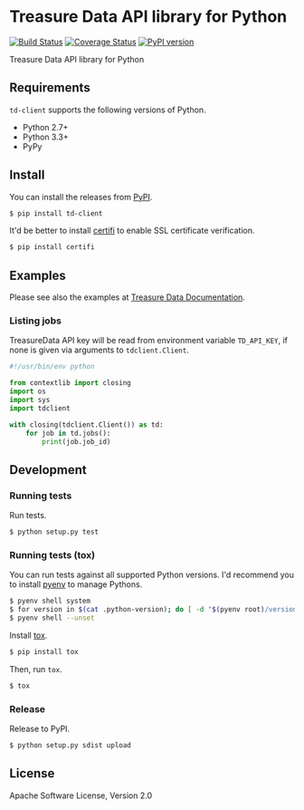 # Treasure Data API library for Python

[![Build Status](https://travis-ci.org/yyuu/td-client-python.svg)](https://travis-ci.org/yyuu/td-client-python)
[![Coverage Status](https://coveralls.io/repos/yyuu/td-client-python/badge.svg)](https://coveralls.io/r/yyuu/td-client-python)
[![PyPI version](https://badge.fury.io/py/td-client.svg)](http://badge.fury.io/py/td-client)

Treasure Data API library for Python

## Requirements

`td-client` supports the following versions of Python.

* Python 2.7+
* Python 3.3+
* PyPy

## Install

You can install the releases from [PyPI](https://pypi.python.org/).

```sh
$ pip install td-client
```

It'd be better to install [certifi](https://pypi.python.org/pypi/certifi) to enable SSL certificate verification.

```sh
$ pip install certifi
```

## Examples

Please see also the examples at [Treasure Data Documentation](http://docs.treasuredata.com/articles/rest-api-python-client).

### Listing jobs

TreasureData API key will be read from environment variable `TD_API_KEY`, if none is given via arguments to `tdclient.Client`.

```python
#!/usr/bin/env python

from contextlib import closing
import os
import sys
import tdclient

with closing(tdclient.Client()) as td:
    for job in td.jobs():
        print(job.job_id)
```

## Development

### Running tests

Run tests.

```sh
$ python setup.py test
```

### Running tests (tox)

You can run tests against all supported Python versions. I'd recommend you to install [pyenv](https://github.com/yyuu/pyenv) to manage Pythons.

```sh
$ pyenv shell system
$ for version in $(cat .python-version); do [ -d "$(pyenv root)/versions/${version}" ] || pyenv install "${version}"; done
$ pyenv shell --unset
```

Install [tox](https://pypi.python.org/pypi/tox).

```sh
$ pip install tox
```

Then, run `tox`.

```sh
$ tox
```

### Release

Release to PyPI.

```sh
$ python setup.py sdist upload
```

## License

Apache Software License, Version 2.0
